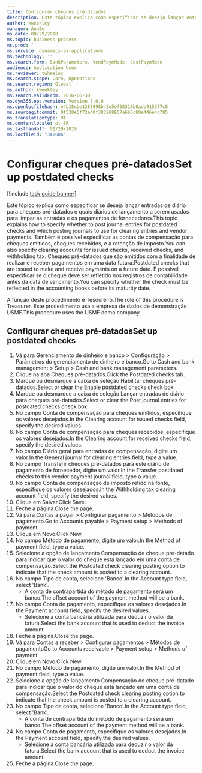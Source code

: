 ```yaml
---
title: Configurar cheques pré-datados
description: Este tópico explica como especificar se deseja lançar entradas de diário para cheques pré-datados e quais diários de lançamento a serem usados para limpar as entradas e os pagamentos de fornecedores.
author: kweekley
manager: AnnBe
ms.date: 08/29/2018
ms.topic: business-process
ms.prod: ''
ms.service: dynamics-ax-applications
ms.technology: ''
ms.search.form: BankParameters, VendPaymMode, CustPaymMode
audience: Application User
ms.reviewer: twheeloc
ms.search.scope: Core, Operations
ms.search.region: Global
ms.author: kweekley
ms.search.validFrom: 2016-06-30
ms.dyn365.ops.version: Version 7.0.0
ms.openlocfilehash: e4b18ebe1388998b45e5ef38318b0ade9153f7c8
ms.sourcegitcommit: 0f530e5f72a40f383868957a6b5cb0e446e4c795
ms.translationtype: HT
ms.contentlocale: pt-BR
ms.lasthandoff: 01/29/2019
ms.locfileid: "342606"
---
```

# <a name="set-up-postdated-checks"></a><span data-ttu-id="16bfa-103">Configurar cheques pré-datados</span><span class="sxs-lookup"><span data-stu-id="16bfa-103">Set up postdated checks</span></span>

[!include [task guide banner](../../includes/task-guide-banner.md)]

<span data-ttu-id="16bfa-104">Este tópico explica como especificar se deseja lançar entradas de diário para cheques pré-datados e quais diários de lançamento a serem usados para limpar as entradas e os pagamentos de fornecedores.</span><span class="sxs-lookup"><span data-stu-id="16bfa-104">This topic explains how to specify whether to post journal entries for postdated checks and which posting journals to use for clearing entries and vendor payments.</span></span> <span data-ttu-id="16bfa-105">Também é possível especificar as contas de compensação para cheques emitidos, cheques recebidos, e a retenção de imposto.</span><span class="sxs-lookup"><span data-stu-id="16bfa-105">You can also specify clearing accounts for issued checks, received checks, and withholding tax.</span></span> <span data-ttu-id="16bfa-106">Cheques pré-datados que são emitidos com a finalidade de realizar e receber pagamentos em uma data futura.</span><span class="sxs-lookup"><span data-stu-id="16bfa-106">Postdated checks that are issued to make and receive payments on a future date.</span></span> <span data-ttu-id="16bfa-107">É possível especificar se o cheque deve ser refletido nos registros de contabilidade antes da data de vencimento.</span><span class="sxs-lookup"><span data-stu-id="16bfa-107">You can specify whether the check must be reflected in the accounting books before its maturity date.</span></span>



<span data-ttu-id="16bfa-108">A função deste procedimento é Tesoureiro.</span><span class="sxs-lookup"><span data-stu-id="16bfa-108">The role of this procedure is Treasurer.</span></span> <span data-ttu-id="16bfa-109">Este procedimento usa a empresa de dados de demonstração USMF.</span><span class="sxs-lookup"><span data-stu-id="16bfa-109">This procedure uses the USMF demo company.</span></span>


## <a name="set-up-postdated-checks"></a><span data-ttu-id="16bfa-110">Configurar cheques pré-datados</span><span class="sxs-lookup"><span data-stu-id="16bfa-110">Set up postdated checks</span></span>
1. <span data-ttu-id="16bfa-111">Vá para Gerenciamento de dinheiro e banco > Configuração > Parâmetros do gerenciamento de dinheiro e banco.</span><span class="sxs-lookup"><span data-stu-id="16bfa-111">Go to Cash and bank management > Setup > Cash and bank management parameters.</span></span>
2. <span data-ttu-id="16bfa-112">Clique na aba Cheques pré-datados.</span><span class="sxs-lookup"><span data-stu-id="16bfa-112">Click the Postdated checks tab.</span></span>
3. <span data-ttu-id="16bfa-113">Marque ou desmarque a caixa de seleção Habilitar cheques pré-datados.</span><span class="sxs-lookup"><span data-stu-id="16bfa-113">Select or clear the Enable postdated checks check box.</span></span>
4. <span data-ttu-id="16bfa-114">Marque ou desmarque a caixa de seleção Lançar entradas de diário para cheques pré-datados.</span><span class="sxs-lookup"><span data-stu-id="16bfa-114">Select or clear the Post journal entries for postdated checks check box.</span></span>
5. <span data-ttu-id="16bfa-115">No campo Conta de compensação para cheques emitidos, especifique os valores desejados.</span><span class="sxs-lookup"><span data-stu-id="16bfa-115">In the Clearing account for issued checks field, specify the desired values.</span></span>
6. <span data-ttu-id="16bfa-116">No campo Conta de compensação para cheques recebidos, especifique os valores desejados.</span><span class="sxs-lookup"><span data-stu-id="16bfa-116">In the Clearing account for received checks field, specify the desired values.</span></span>
7. <span data-ttu-id="16bfa-117">No campo Diário geral para entradas de compensação, digite um valor.</span><span class="sxs-lookup"><span data-stu-id="16bfa-117">In the General journal for clearing entries field, type a value.</span></span>
8. <span data-ttu-id="16bfa-118">No campo Transferir cheques pré-datados para este diário de pagamento de fornecedor, digite um valor.</span><span class="sxs-lookup"><span data-stu-id="16bfa-118">In the Transfer postdated checks to this vendor payment journal field, type a value.</span></span>
9. <span data-ttu-id="16bfa-119">No campo Conta de compensação de imposto retido na fonte, especifique os valores desejados.</span><span class="sxs-lookup"><span data-stu-id="16bfa-119">In the Withholding tax clearing account field, specify the desired values.</span></span>
10. <span data-ttu-id="16bfa-120">Clique em Salvar.</span><span class="sxs-lookup"><span data-stu-id="16bfa-120">Click Save.</span></span>
11. <span data-ttu-id="16bfa-121">Feche a página.</span><span class="sxs-lookup"><span data-stu-id="16bfa-121">Close the page.</span></span>
12. <span data-ttu-id="16bfa-122">Vá para Contas a pagar > Configurar pagamento > Métodos de pagamento.</span><span class="sxs-lookup"><span data-stu-id="16bfa-122">Go to Accounts payable > Payment setup > Methods of payment.</span></span>
13. <span data-ttu-id="16bfa-123">Clique em Novo.</span><span class="sxs-lookup"><span data-stu-id="16bfa-123">Click New.</span></span>
14. <span data-ttu-id="16bfa-124">No campo Método de pagamento, digite um valor.</span><span class="sxs-lookup"><span data-stu-id="16bfa-124">In the Method of payment field, type a value.</span></span>
15. <span data-ttu-id="16bfa-125">Selecione a opção de lançamento Compensação de cheque pré-datado para indicar que o valor do cheque está lançado em uma conta de compensação.</span><span class="sxs-lookup"><span data-stu-id="16bfa-125">Select the Postdated check clearing posting option to indicate that the check amount is posted to a clearing account.</span></span>
16. <span data-ttu-id="16bfa-126">No campo Tipo de conta, selecione 'Banco'.</span><span class="sxs-lookup"><span data-stu-id="16bfa-126">In the Account type field, select 'Bank'.</span></span>
    * <span data-ttu-id="16bfa-127">A conta de contrapartida do método de pagamento será um banco.</span><span class="sxs-lookup"><span data-stu-id="16bfa-127">The offset account of the payment method will be a bank.</span></span>  
17. <span data-ttu-id="16bfa-128">No campo Conta de pagamento, especifique os valores desejados.</span><span class="sxs-lookup"><span data-stu-id="16bfa-128">In the Payment account field, specify the desired values.</span></span>
    * <span data-ttu-id="16bfa-129">Selecione a conta bancária utilizada para deduzir o valor da fatura.</span><span class="sxs-lookup"><span data-stu-id="16bfa-129">Select the bank account that is used to deduct the invoice amount.</span></span>  
18. <span data-ttu-id="16bfa-130">Feche a página.</span><span class="sxs-lookup"><span data-stu-id="16bfa-130">Close the page.</span></span>
19. <span data-ttu-id="16bfa-131">Vá para Contas a receber > Configurar pagamentos > Métodos de pagamento</span><span class="sxs-lookup"><span data-stu-id="16bfa-131">Go to Accounts receivable > Payment setup > Methods of payment</span></span>
20. <span data-ttu-id="16bfa-132">Clique em Novo.</span><span class="sxs-lookup"><span data-stu-id="16bfa-132">Click New.</span></span>
21. <span data-ttu-id="16bfa-133">No campo Método de pagamento, digite um valor.</span><span class="sxs-lookup"><span data-stu-id="16bfa-133">In the Method of payment field, type a value.</span></span>
22. <span data-ttu-id="16bfa-134">Selecione a opção de lançamento Compensação de cheque pré-datado para indicar que o valor do cheque está lançado em uma conta de compensação.</span><span class="sxs-lookup"><span data-stu-id="16bfa-134">Select the Postdated check clearing posting option to indicate that the check amount is posted to a clearing account.</span></span>
23. <span data-ttu-id="16bfa-135">No campo Tipo de conta, selecione 'Banco'.</span><span class="sxs-lookup"><span data-stu-id="16bfa-135">In the Account type field, select 'Bank'.</span></span>
    * <span data-ttu-id="16bfa-136">A conta de contrapartida do método de pagamento será um banco.</span><span class="sxs-lookup"><span data-stu-id="16bfa-136">The offset account of the payment method will be a bank.</span></span>  
24. <span data-ttu-id="16bfa-137">No campo Conta de pagamento, especifique os valores desejados.</span><span class="sxs-lookup"><span data-stu-id="16bfa-137">In the Payment account field, specify the desired values.</span></span>
    * <span data-ttu-id="16bfa-138">Selecione a conta bancária utilizada para deduzir o valor da fatura.</span><span class="sxs-lookup"><span data-stu-id="16bfa-138">Select the bank account that is used to deduct the invoice amount.</span></span>  
25. <span data-ttu-id="16bfa-139">Feche a página.</span><span class="sxs-lookup"><span data-stu-id="16bfa-139">Close the page.</span></span>

